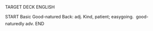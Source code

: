 TARGET DECK
ENGLISH

START
Basic
Good-natured
Back: adj. Kind, patient; easygoing.  good-naturedly adv.
END
